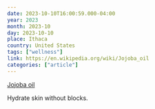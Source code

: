 ```yaml
---
date: 2023-10-10T16:00:59.000-04:00
year: 2023
month: 2023-10
day: 2023-10-10
place: Ithaca
country: United States
tags: ["wellness"]
link: https://en.wikipedia.org/wiki/Jojoba_oil
categories: ["article"]
---
```

[Jojoba oil](https://en.wikipedia.org/wiki/Jojoba_oil)

Hydrate skin without blocks.
